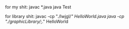 for my shit:
    javac *.java
    java Test

for library shit:
    javac -cp "./lwjgl/*" HelloWorld.java
    java -cp "./graphicLibrary/*;." HelloWorld
